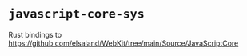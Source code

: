 # `javascript-core-sys`

Rust bindings to https://github.com/elsaland/WebKit/tree/main/Source/JavaScriptCore
